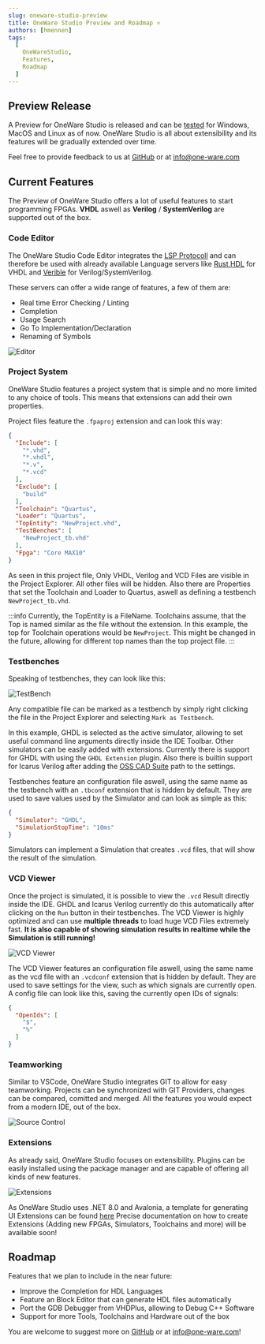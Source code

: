 ```yaml
---
slug: oneware-studio-preview
title: OneWare Studio Preview and Roadmap ⭐
authors: [hmennen]
tags:
  [
    OneWareStudio,
    Features,
    Roadmap
  ]
---
```


## Preview Release

A Preview for OneWare Studio is released and can be [tested](/docs/studio/setup) for Windows, MacOS and Linux as of now. 
OneWare Studio is all about extensibility and its features will be gradually extended over time.

Feel free to provide feedback to us at [GitHub](https://github.com/one-ware/OneWare) or at <a href="mailto:info@one-ware.com">info@one-ware.com</a>

## Current Features

The Preview of OneWare Studio offers a lot of useful features to start programming FPGAs.
**VHDL** aswell as **Verilog** / **SystemVerilog** are supported out of the box.

### Code Editor

The OneWare Studio Code Editor integrates the [LSP Protocoll](https://microsoft.github.io/language-server-protocol/) and can therefore be used with already available Language servers like [Rust HDL](https://github.com/VHDL-LS/rust_hdl) for VHDL and [Verible](https://github.com/chipsalliance/verible) for Verilog/SystemVerilog.

These servers can offer a wide range of features, a few of them are:
- Real time Error Checking / Linting
- Completion
- Usage Search
- Go To Implementation/Declaration
- Renaming of Symbols

![Editor](img/editor.png)

### Project System

OneWare Studio features a project system that is simple and no more limited to any choice of tools. This means that extensions can add their own properties.

Project files feature the `.fpaproj` extension and can look this way:
```json
{
  "Include": [
    "*.vhd",
    "*.vhdl",
    "*.v",
    "*.vcd"
  ],
  "Exclude": [
    "build"
  ],
  "Toolchain": "Quartus",
  "Loader": "Quartus",
  "TopEntity": "NewProject.vhd",
  "TestBenches": [
    "NewProject_tb.vhd"
  ],
  "Fpga": "Core MAX10"
}
```

As seen in this project file, Only VHDL, Verilog and VCD Files are visible in the Project Explorer. All other files will be hidden.
Also there are Properties that set the Toolchain and Loader to Quartus, aswell as defining a testbench `NewProject_tb.vhd`.

:::info
Currently, the TopEntity is a FileName. Toolchains assume, that the Top is named similar as the file without the extension.
In this example, the top for Toolchain operations would be `NewProject`.
This might be changed in the future, allowing for different top names than the top project file.
:::

### Testbenches

Speaking of testbenches, they can look like this:

![TestBench](img/testbench.png)

Any compatible file can be marked as a testbench by simply right clicking the file in the Project Explorer and selecting `Mark as Testbench`.

In this example, GHDL is selected as the active simulator, allowing to set useful command line arguments directly inside the IDE Toolbar.
Other simulators can be easily added with extensions. Currently there is support for GHDL with using the `GHDL Extension` plugin. Also there is builtin support for Icarus Verilog after adding the [OSS CAD Suite](https://github.com/YosysHQ/oss-cad-suite-build) path to the settings.

Testbenches feature an configuration file aswell, using the same name as the testbench with an `.tbconf` extension that is hidden by default.
They are used to save values used by the Simulator and can look as simple as this:
```json
{
  "Simulator": "GHDL",
  "SimulationStopTime": "10ms"
}
```

Simulators can implement a Simulation that creates `.vcd` files, that will show the result of the simulation.

### VCD Viewer

Once the project is simulated, it is possible to view the `.vcd` Result directly inside the IDE.
GHDL and Icarus Verilog currently do this automatically after clicking on the `Run` button in their testbenches.
The VCD Viewer is highly optimized and can use **multiple threads** to load huge VCD Files extremely fast.
**It is also capable of showing simulation results in realtime while the Simulation is still running!**

![VCD Viewer](img/vcdviewer.png)

The VCD Viewer features an configuration file aswell, using the same name as the vcd file with an `.vcdconf` extension that is hidden by default.
They are used to save settings for the view, such as which signals are currently open. A config file can look like this, saving the currently open IDs of signals:
```json
{
  "OpenIds": [
    "$",
    "%"
  ]
}
```

### Teamworking

Similar to VSCode, OneWare Studio integrates GIT to allow for easy teamworking.
Projects can be synchronized with GIT Providers, changes can be compared, comitted and merged.
All the features you would expect from a modern IDE, out of the box.

![Source Control](img/sourcecontrol.png)

### Extensions

As already said, OneWare Studio focuses on extensibility. 
Plugins can be easily installed using the package manager and are capable of offering all kinds of new features.

![Extensions](img/extensions.png)

As OneWare Studio uses .NET 8.0 and Avalonia, a template for generating UI Extensions can be found [here](https://github.com/one-ware/OneWare.Templates)
Precise documentation on how to create Extensions (Adding new FPGAs, Simulators, Toolchains and more) will be available soon!

## Roadmap

Features that we plan to include in the near future:

- Improve the Completion for HDL Languages
- Feature an Block Editor that can generate HDL files automatically
- Port the GDB Debugger from VHDPlus, allowing to Debug C++ Software
- Support for more Tools, Toolchains and Hardware out of the box

You are welcome to suggest more on [GitHub](https://github.com/one-ware/OneWare) or at <a href="mailto:info@one-ware.com">info@one-ware.com</a>!